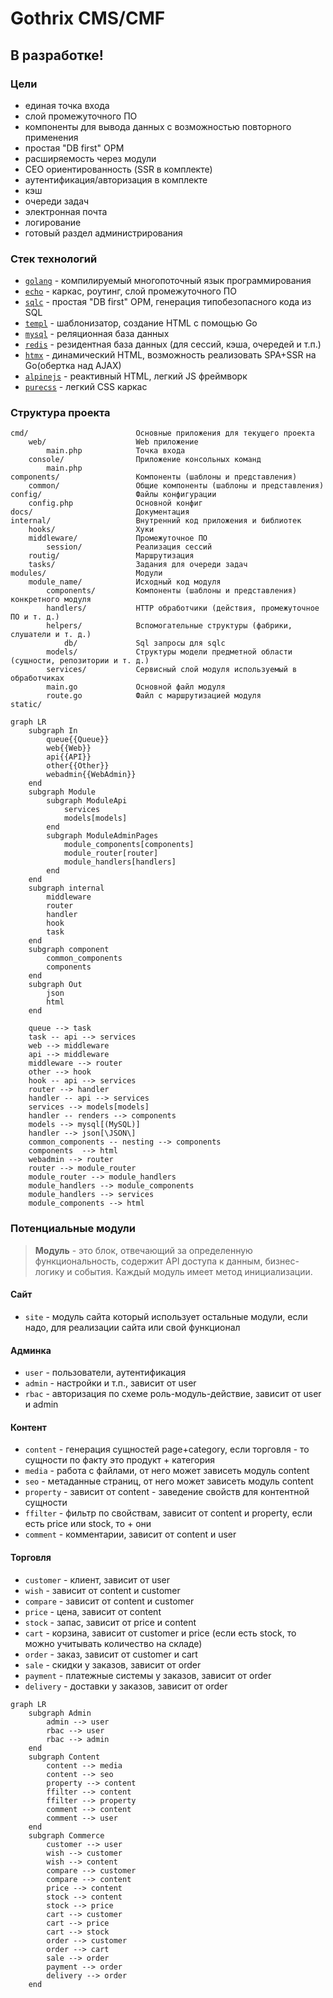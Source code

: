 # Gothrix CMS/CMF

## В разработке!

### Цели
- единая точка входа
- слой промежуточного ПО
- компоненты для вывода данных с возможностью повторного применения
- простая "DB first" ОРМ
- расширяемость через модули
- СЕО ориентированность (SSR в комплекте)
- аутентификация/авторизация в комплекте
- кэш
- очереди задач
- электронная почта
- логирование
- готовый раздел администрирования

### Стек технологий
- [`golang`](https://go.dev/) - компилируемый многопоточный язык программирования
- [`echo`](https://echo.labstack.com/) - каркас, роутинг, слой промежуточного ПО
- [`sqlc`](https://sqlc.dev/) - простая "DB first" ОРМ, генерация типобезопасного кода из SQL
- [`templ`](https://templ.guide/) - шаблонизатор, создание HTML с помощью Go
- [`mysql`](https://www.mysql.com/) - реляционная база данных
- [`redis`](https://redis.io/) - резидентная база данных (для сессий, кэша, очередей и т.п.)
- [`htmx`](https://htmx.org/) - динамический HTML, возможность реализовать SPA+SSR на Go(обертка над AJAX)
- [`alpinejs`](https://alpinejs.dev/) - реактивный HTML, легкий JS фреймворк
- [`purecss`](https://purecss.io/) - легкий CSS каркас


### Структура проекта

```
cmd/                        Основные приложения для текущего проекта
    web/                    Web приложение
        main.php            Точка входа
    console/                Приложение консольных команд
        main.php      
components/                 Компоненты (шаблоны и представления)
    common/                 Общие компоненты (шаблоны и представления)
config/                     Файлы конфигурации
    config.php              Основной конфиг
docs/                       Документация
internal/                   Внутренний код приложения и библиотек
    hooks/                  Хуки  
    middleware/             Промежуточное ПО
        session/            Реализация сессий
    routig/                 Маршрутизация
    tasks/                  Задания для очереди задач 
modules/                    Модули
    module_name/            Исходный код модуля
        components/         Компоненты (шаблоны и представления) конкретного модуля    
        handlers/           HTTP обработчики (действия, промежуточное ПО и т. д.)
        helpers/            Вспомогательные структуры (фабрики, слушатели и т. д.)
            db/             Sql запросы для sqlc
        models/             Структуры модели предметной области (сущности, репозитории и т. д.)
        services/           Сервисный слой модуля используемый в обработчиках
        main.go             Основной файл модуля
        route.go            Файл с маршрутизацией модуля
static/                  

```

```mermaid
graph LR
    subgraph In
        queue{{Queue}}
        web{{Web}}
        api{{API}}
        other{{Other}}
        webadmin{{WebAdmin}}
    end
    subgraph Module
        subgraph ModuleApi
            services
            models[models]
        end
        subgraph ModuleAdminPages
            module_components[components]
            module_router[router]
            module_handlers[handlers]
        end
    end
    subgraph internal
        middleware
        router
        handler
        hook
        task
    end
    subgraph component
        common_components
        components
    end
    subgraph Out
        json
        html
    end

    queue --> task
    task -- api --> services
    web --> middleware
    api --> middleware
    middleware --> router
    other --> hook
    hook -- api --> services
    router --> handler
    handler -- api --> services
    services --> models[models]
    handler -- renders --> components
    models --> mysql[(MySQL)]
    handler --> json[\JSON\]
    common_components -- nesting --> components
    components  --> html
    webadmin --> router
    router --> module_router
    module_router --> module_handlers
    module_handlers --> module_components
    module_handlers --> services
    module_components --> html
```

### Потенциальные модули
> **Модуль** - это блок, отвечающий за определенную функциональность, содержит API доступа к данным, бизнес-логику и события. Каждый модуль имеет метод инициализации.

#### Сайт
-   `site` - модуль сайта который использует остальные модули, если надо, для реализации сайта или свой функционал

#### Админка
-   `user` - пользователи, аутентификация
-   `admin` - настройки и т.п., зависит от user
-   `rbac` - авторизация по схеме роль-модуль-действие, зависит от user и admin


#### Контент
-   `content` - генерация сущностей page+category, если торговля - то сущности по факту это продукт + категория
-   `media` - работа с файлами, от него может зависеть модуль content
-   `seo` - метаданные страниц, от него может зависеть модуль content
-   `property` - зависит от content - заведение свойств для контентной сущности
-   `ffilter` - фильтр по свойствам, зависит от content и property, если есть price или stock, то + они
-   `comment` - комментарии, зависит от content и user


#### Торговля

-   `customer` - клиент, зависит от user
-   `wish` - зависит от content и customer
-   `compare` - зависит от content и customer
-   `price` - цена, зависит от content
-   `stock` - запас, зависит от price и content
-   `сart` - корзина, зависит от customer и price (если есть stock, то можно учитывать количество на складе)
-   `order` - заказ, зависит от customer и сart
-   `sale` - скидки у заказов, зависит от order
-   `payment` - платежные системы у заказов, зависит от order
-   `delivery` - доставки у заказов, зависит от order

```mermaid
graph LR
    subgraph Admin
        admin --> user
        rbac --> user
        rbac --> admin
    end
    subgraph Content
        content --> media
        content --> seo
        property --> content
        ffilter --> content
        ffilter --> property
        comment --> content
        comment --> user
    end
    subgraph Сommerce
        customer --> user
        wish --> customer
        wish --> content
        compare --> customer
        compare --> content
        price --> content
        stock --> content
        stock --> price
        сart --> customer
        сart --> price
        сart --> stock
        order --> customer
        order --> сart
        sale --> order
        payment --> order
        delivery --> order
    end
```